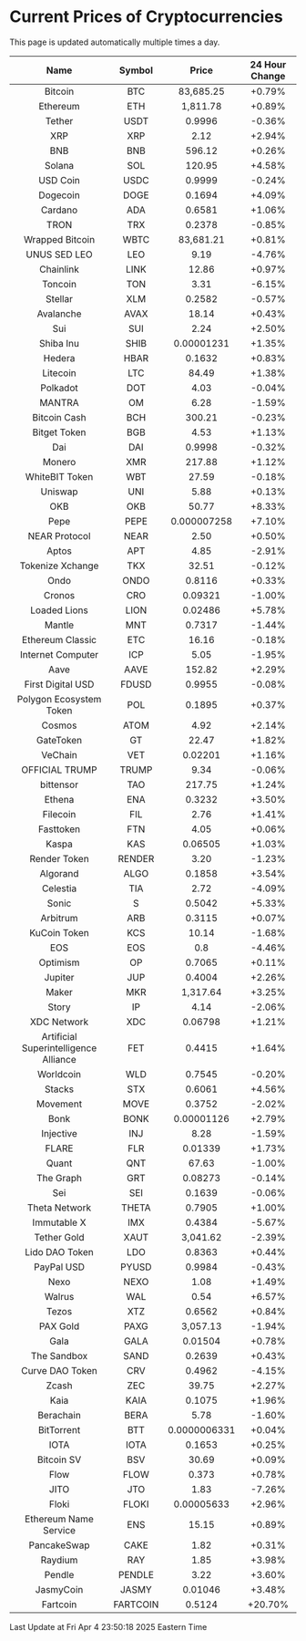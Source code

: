 # Current Prices of Cryptocurrencies
This page is updated automatically multiple times a day.

| Name | Symbol | Price | 24 Hour Change |
| :---: |:---:| :---: | :---: |
| Bitcoin | BTC | 83,685.25 | +0.79% |
| Ethereum | ETH | 1,811.78 | +0.89% |
| Tether | USDT | 0.9996 | -0.36% |
| XRP | XRP | 2.12 | +2.94% |
| BNB | BNB | 596.12 | +0.26% |
| Solana | SOL | 120.95 | +4.58% |
| USD Coin | USDC | 0.9999 | -0.24% |
| Dogecoin | DOGE | 0.1694 | +4.09% |
| Cardano | ADA | 0.6581 | +1.06% |
| TRON | TRX | 0.2378 | -0.85% |
| Wrapped Bitcoin | WBTC | 83,681.21 | +0.81% |
| UNUS SED LEO | LEO | 9.19 | -4.76% |
| Chainlink | LINK | 12.86 | +0.97% |
| Toncoin | TON | 3.31 | -6.15% |
| Stellar | XLM | 0.2582 | -0.57% |
| Avalanche | AVAX | 18.14 | +0.43% |
| Sui | SUI | 2.24 | +2.50% |
| Shiba Inu | SHIB | 0.00001231 | +1.35% |
| Hedera | HBAR | 0.1632 | +0.83% |
| Litecoin | LTC | 84.49 | +1.38% |
| Polkadot | DOT | 4.03 | -0.04% |
| MANTRA | OM | 6.28 | -1.59% |
| Bitcoin Cash | BCH | 300.21 | -0.23% |
| Bitget Token | BGB | 4.53 | +1.13% |
| Dai | DAI | 0.9998 | -0.32% |
| Monero | XMR | 217.88 | +1.12% |
| WhiteBIT Token | WBT | 27.59 | -0.18% |
| Uniswap | UNI | 5.88 | +0.13% |
| OKB | OKB | 50.77 | +8.33% |
| Pepe | PEPE | 0.000007258 | +7.10% |
| NEAR Protocol | NEAR | 2.50 | +0.50% |
| Aptos | APT | 4.85 | -2.91% |
| Tokenize Xchange | TKX | 32.51 | -0.12% |
| Ondo | ONDO | 0.8116 | +0.33% |
| Cronos | CRO | 0.09321 | -1.00% |
| Loaded Lions | LION | 0.02486 | +5.78% |
| Mantle | MNT | 0.7317 | -1.44% |
| Ethereum Classic | ETC | 16.16 | -0.18% |
| Internet Computer | ICP | 5.05 | -1.95% |
| Aave | AAVE | 152.82 | +2.29% |
| First Digital USD | FDUSD | 0.9955 | -0.08% |
| Polygon Ecosystem Token | POL | 0.1895 | +0.37% |
| Cosmos | ATOM | 4.92 | +2.14% |
| GateToken | GT | 22.47 | +1.82% |
| VeChain | VET | 0.02201 | +1.16% |
| OFFICIAL TRUMP | TRUMP | 9.34 | -0.06% |
| bittensor | TAO | 217.75 | +1.24% |
| Ethena | ENA | 0.3232 | +3.50% |
| Filecoin | FIL | 2.76 | +1.41% |
| Fasttoken | FTN | 4.05 | +0.06% |
| Kaspa | KAS | 0.06505 | +1.03% |
| Render Token | RENDER | 3.20 | -1.23% |
| Algorand | ALGO | 0.1858 | +3.54% |
| Celestia | TIA | 2.72 | -4.09% |
| Sonic | S | 0.5042 | +5.33% |
| Arbitrum | ARB | 0.3115 | +0.07% |
| KuCoin Token | KCS | 10.14 | -1.68% |
| EOS | EOS | 0.8 | -4.46% |
| Optimism | OP | 0.7065 | +0.11% |
| Jupiter | JUP | 0.4004 | +2.26% |
| Maker | MKR | 1,317.64 | +3.25% |
| Story | IP | 4.14 | -2.06% |
| XDC Network | XDC | 0.06798 | +1.21% |
| Artificial Superintelligence Alliance | FET | 0.4415 | +1.64% |
| Worldcoin | WLD | 0.7545 | -0.20% |
| Stacks | STX | 0.6061 | +4.56% |
| Movement | MOVE | 0.3752 | -2.02% |
| Bonk | BONK | 0.00001126 | +2.79% |
| Injective | INJ | 8.28 | -1.59% |
| FLARE | FLR | 0.01339 | +1.73% |
| Quant | QNT | 67.63 | -1.00% |
| The Graph | GRT | 0.08273 | -0.14% |
| Sei | SEI | 0.1639 | -0.06% |
| Theta Network | THETA | 0.7905 | +1.00% |
| Immutable X | IMX | 0.4384 | -5.67% |
| Tether Gold | XAUT | 3,041.62 | -2.39% |
| Lido DAO Token | LDO | 0.8363 | +0.44% |
| PayPal USD | PYUSD | 0.9984 | -0.43% |
| Nexo | NEXO | 1.08 | +1.49% |
| Walrus | WAL | 0.54 | +6.57% |
| Tezos | XTZ | 0.6562 | +0.84% |
| PAX Gold | PAXG | 3,057.13 | -1.94% |
| Gala | GALA | 0.01504 | +0.78% |
| The Sandbox | SAND | 0.2639 | +0.43% |
| Curve DAO Token | CRV | 0.4962 | -4.15% |
| Zcash | ZEC | 39.75 | +2.27% |
| Kaia | KAIA | 0.1075 | +1.96% |
| Berachain | BERA | 5.78 | -1.60% |
| BitTorrent | BTT | 0.0000006331 | +0.04% |
| IOTA | IOTA | 0.1653 | +0.25% |
| Bitcoin SV | BSV | 30.69 | +0.09% |
| Flow | FLOW | 0.373 | +0.78% |
| JITO | JTO | 1.83 | -7.26% |
| Floki | FLOKI | 0.00005633 | +2.96% |
| Ethereum Name Service | ENS | 15.15 | +0.89% |
| PancakeSwap | CAKE | 1.82 | +0.31% |
| Raydium | RAY | 1.85 | +3.98% |
| Pendle | PENDLE | 3.22 | +3.60% |
| JasmyCoin | JASMY | 0.01046 | +3.48% |
| Fartcoin | FARTCOIN | 0.5124 | +20.70% |

Last Update at Fri Apr  4 23:50:18 2025 Eastern Time